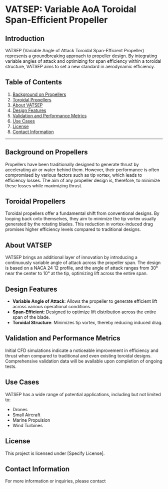 # VATSEP: Variable AoA Toroidal Span-Efficient Propeller

## Introduction
VATSEP (Variable Angle of Attack Toroidal Span-Efficient Propeller) represents a groundbreaking approach to propeller design. By integrating variable angles of attack and optimizing for span efficiency within a toroidal structure, VATSEP aims to set a new standard in aerodynamic efficiency.

## Table of Contents
1. [Background on Propellers](#background-on-propellers)
2. [Toroidal Propellers](#toroidal-propellers)
3. [About VATSEP](#about-vatsep)
4. [Design Features](#design-features)
5. [Validation and Performance Metrics](#validation-and-performance-metrics)
6. [Use Cases](#use-cases)
7. [License](#license)
8. [Contact Information](#contact-information)

---

## Background on Propellers
Propellers have been traditionally designed to generate thrust by accelerating air or water behind them. However, their performance is often compromised by various factors such as tip vortex, which leads to efficiency losses. The aim of any propeller design is, therefore, to minimize these losses while maximizing thrust.

## Toroidal Propellers
Toroidal propellers offer a fundamental shift from conventional designs. By looping back onto themselves, they aim to minimize the tip vortex usually generated by the rotating blades. This reduction in vortex-induced drag promises higher efficiency levels compared to traditional designs.

## About VATSEP
VATSEP brings an additional layer of innovation by introducing a continuously variable angle of attack across the propeller span. The design is based on a NACA 24 12 profile, and the angle of attack ranges from 30° near the center to 10° at the tip, optimizing lift across the entire span.

## Design Features
- **Variable Angle of Attack**: Allows the propeller to generate efficient lift across various operational conditions.
- **Span-Efficient**: Designed to optimize lift distribution across the entire span of the blade.
- **Toroidal Structure**: Minimizes tip vortex, thereby reducing induced drag.

## Validation and Performance Metrics
Initial CFD simulations indicate a noticeable improvement in efficiency and thrust when compared to traditional and even existing toroidal designs. Comprehensive validation data will be available upon completion of ongoing tests.

## Use Cases
VATSEP has a wide range of potential applications, including but not limited to:
- Drones
- Small Aircraft
- Marine Propulsion
- Wind Turbines

## License
This project is licensed under [Specify License].

## Contact Information
For more information or inquiries, please contact 
